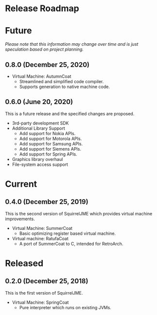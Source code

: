 # Release Roadmap

# Future

_Please note that this information may change over time and is just_
_speculation based on project planning._

## 0.8.0 (December 25, 2020)

 * Virtual Machine: AutumnCoat
   * Streamlined and simplified code compiler.
   * Supports generation to native machine code.

## 0.6.0 (June 20, 2020)

This is a future release and the specified changes are proposed.

 * 3rd-party development SDK
 * Additional Library Support
   * Add support for Nokia APIs.
   * Add support for Motorola APIs.
   * Add support for Samsung APIs.
   * Add support for Siemens APIs.
   * Add support for Spring APIs.
 * Graphics library overhaul
 * File-system access support

# Current

## 0.4.0 (December 25, 2019)

This is the second version of SquirrelJME which provides virtual machine
improvements.

 * Virtual Machine: SummerCoat
   * Basic optimizing register based virtual machine.
 * Virtual machine: RatufaCoat
   * A port of SummerCoat to C, intended for RetroArch.

# Released

## 0.2.0 (December 25, 2018)

This is the first version of SquirrelJME.

 * Virtual Machine: SpringCoat
   * Pure interpreter which runs on existing JVMs.

